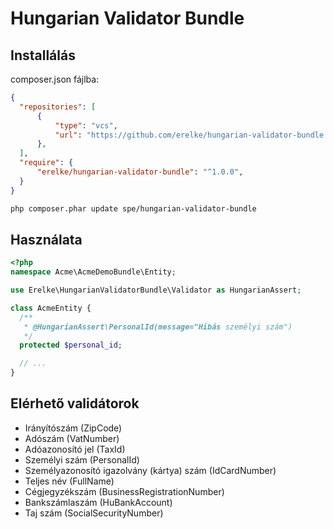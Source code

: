 # Hungarian Validator Bundle

## Installálás

composer.json fájlba:
```json
{
  "repositories": [
      {
          "type": "vcs",
          "url": "https://github.com/erelke/hungarian-validator-bundle.git"
      },
  ],
  "require": {
      "erelke/hungarian-validator-bundle": "^1.0.0",
  }
}
```

```bash
php composer.phar update spe/hungarian-validator-bundle
```

## Használata

```php
<?php
namespace Acme\AcmeDemoBundle\Entity;

use Erelke\HungarianValidatorBundle\Validator as HungarianAssert;

class AcmeEntity {
  /**
   * @HungarianAssert\PersonalId(message="Hibás személyi szám")
   */
  protected $personal_id;

  // ...
}
```

## Elérhető validátorok

 * Irányítószám (ZipCode)
 * Adószám (VatNumber)
 * Adóazonosító jel (TaxId)
 * Személyi szám (PersonalId)
 * Személyazonosító igazolvány (kártya) szám (IdCardNumber)
 * Teljes név (FullName)
 * Cégjegyzékszám (BusinessRegistrationNumber)
 * Bankszámlaszám (HuBankAccount)
 * Taj szám (SocialSecurityNumber)
